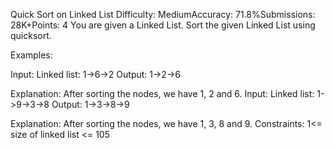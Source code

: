 Quick Sort on Linked List
Difficulty: MediumAccuracy: 71.8%Submissions: 28K+Points: 4
You are given a Linked List. Sort the given Linked List using quicksort. 

Examples:

Input: Linked list: 1->6->2
Output: 1->2->6

Explanation:
After sorting the nodes, we have 1, 2 and 6.
Input: Linked list: 1->9->3->8
Output: 1->3->8->9

Explanation:
After sorting the nodes, we have 1, 3, 8 and 9. 
Constraints:
1<= size of linked list <= 105